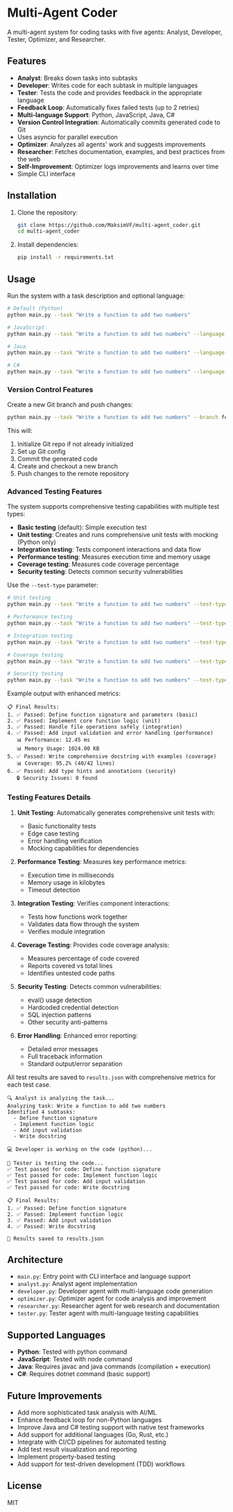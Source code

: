 

# Multi-Agent Coder

A multi-agent system for coding tasks with five agents: Analyst, Developer, Tester, Optimizer, and Researcher.

## Features

- **Analyst**: Breaks down tasks into subtasks
- **Developer**: Writes code for each subtask in multiple languages
- **Tester**: Tests the code and provides feedback in the appropriate language
- **Feedback Loop**: Automatically fixes failed tests (up to 2 retries)
- **Multi-language Support**: Python, JavaScript, Java, C#
- **Version Control Integration**: Automatically commits generated code to Git
- Uses asyncio for parallel execution
- **Optimizer**: Analyzes all agents' work and suggests improvements
- **Researcher**: Fetches documentation, examples, and best practices from the web
- **Self-Improvement**: Optimizer logs improvements and learns over time
- Simple CLI interface

## Installation

1. Clone the repository:
   ```bash
   git clone https://github.com/MaksimVF/multi-agent_coder.git
   cd multi-agent_coder
   ```

2. Install dependencies:
   ```bash
   pip install -r requirements.txt
   ```

## Usage

Run the system with a task description and optional language:

```bash
# Default (Python)
python main.py --task "Write a function to add two numbers"

# JavaScript
python main.py --task "Write a function to add two numbers" --language javascript

# Java
python main.py --task "Write a function to add two numbers" --language java

# C#
python main.py --task "Write a function to add two numbers" --language csharp
```

### Version Control Features

Create a new Git branch and push changes:

```bash
python main.py --task "Write a function to add two numbers" --branch feature/add-function --push
```

This will:
1. Initialize Git repo if not already initialized
2. Set up Git config
3. Commit the generated code
4. Create and checkout a new branch
5. Push changes to the remote repository




### Advanced Testing Features

The system supports comprehensive testing capabilities with multiple test types:

- **Basic testing** (default): Simple execution test
- **Unit testing**: Creates and runs comprehensive unit tests with mocking (Python only)
- **Integration testing**: Tests component interactions and data flow
- **Performance testing**: Measures execution time and memory usage
- **Coverage testing**: Measures code coverage percentage
- **Security testing**: Detects common security vulnerabilities

Use the `--test-type` parameter:

```bash
# Unit testing
python main.py --task "Write a function to add two numbers" --test-type unit

# Performance testing
python main.py --task "Write a function to add two numbers" --test-type performance

# Integration testing
python main.py --task "Write a function to add two numbers" --test-type integration

# Coverage testing
python main.py --task "Write a function to add two numbers" --test-type coverage

# Security testing
python main.py --task "Write a function to add two numbers" --test-type security
```

Example output with enhanced metrics:

```
📋 Final Results:
1. ✅ Passed: Define function signature and parameters (basic)
2. ✅ Passed: Implement core function logic (unit)
3. ✅ Passed: Handle file operations safely (integration)
4. ✅ Passed: Add input validation and error handling (performance)
   📊 Performance: 12.45 ms
   📊 Memory Usage: 1024.00 KB
5. ✅ Passed: Write comprehensive docstring with examples (coverage)
   📊 Coverage: 95.2% (40/42 lines)
6. ✅ Passed: Add type hints and annotations (security)
   🔒 Security Issues: 0 found
```

### Testing Features Details

1. **Unit Testing**: Automatically generates comprehensive unit tests with:
   - Basic functionality tests
   - Edge case testing
   - Error handling verification
   - Mocking capabilities for dependencies

2. **Performance Testing**: Measures key performance metrics:
   - Execution time in milliseconds
   - Memory usage in kilobytes
   - Timeout detection

3. **Integration Testing**: Verifies component interactions:
   - Tests how functions work together
   - Validates data flow through the system
   - Verifies module integration

4. **Coverage Testing**: Provides code coverage analysis:
   - Measures percentage of code covered
   - Reports covered vs total lines
   - Identifies untested code paths

5. **Security Testing**: Detects common vulnerabilities:
   - eval() usage detection
   - Hardcoded credential detection
   - SQL injection patterns
   - Other security anti-patterns

6. **Error Handling**: Enhanced error reporting:
   - Detailed error messages
   - Full traceback information
   - Standard output/error separation

All test results are saved to `results.json` with comprehensive metrics for each test case.

```
🔍 Analyst is analyzing the task...
Analyzing task: Write a function to add two numbers
Identified 4 subtasks:
  - Define function signature
  - Implement function logic
  - Add input validation
  - Write docstring

💻 Developer is working on the code (python)...

🧪 Tester is testing the code...
✅ Test passed for code: Define function signature
✅ Test passed for code: Implement function logic
✅ Test passed for code: Add input validation
✅ Test passed for code: Write docstring

📋 Final Results:
1. ✅ Passed: Define function signature
2. ✅ Passed: Implement function logic
3. ✅ Passed: Add input validation
4. ✅ Passed: Write docstring

💾 Results saved to results.json
```

## Architecture

- `main.py`: Entry point with CLI interface and language support
- `analyst.py`: Analyst agent implementation
- `developer.py`: Developer agent with multi-language code generation
- `optimizer.py`: Optimizer agent for code analysis and improvement
- `researcher.py`: Researcher agent for web research and documentation
- `tester.py`: Tester agent with multi-language testing capabilities

## Supported Languages

- **Python**: Tested with python command
- **JavaScript**: Tested with node command
- **Java**: Requires javac and java commands (compilation + execution)
- **C#**: Requires dotnet command (basic support)

## Future Improvements

- Add more sophisticated task analysis with AI/ML
- Enhance feedback loop for non-Python languages
- Improve Java and C# testing support with native test frameworks
- Add support for additional languages (Go, Rust, etc.)
- Integrate with CI/CD pipelines for automated testing
- Add test result visualization and reporting
- Implement property-based testing
- Add support for test-driven development (TDD) workflows

## License

MIT
